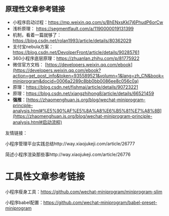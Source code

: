 ## 原理性文章参考链接

- 小程序启动过程：https://mp.weixin.qq.com/s/BhENxsKkl7j6PhudP6orCw
- 浅析原理： https://segmentfault.com/a/1190000019131399
- 机制，看着一篇就够了：https://blog.csdn.net/rolan1993/article/details/80362029
- 支付宝nebula方案：https://blog.csdn.net/DevolperFront/article/details/90285761
- 360小程序底层原理：https://zhuanlan.zhihu.com/p/81775922
- 微信官方文档： [https://developers.weixin.qq.com/ebook](https://developers.weixin.qq.com/ebook?action=get_post_info&token=935589521&volumn=1&lang=zh_CN&book=miniprogram&docid=0006a2289c8bb0bb0086ee8c056c0a)
- 原理：https://blog.csdn.net/fishmai/article/details/90723221
- 原理：https://blog.csdn.net/xiangzhihong8/article/details/66521459
- **强推**：[https://zhaomenghuan.js.org/blog/wechat-miniprogram-principle-analysis.html#%E5%90%AF%E5%8A%A8%E6%B5%81%E7%A8%8B](https://zhaomenghuan.js.org/blog/wechat-miniprogram-principle-analysis.html#启动流程)

 

友情链接：

小程序管理平台实践总结http://way.xiaojukeji.com/article/26777

简述小程序渲染那些事http://way.xiaojukeji.com/article/26776

# 工具性文章参考链接

小程序瘦身工具：https://github.com/wechat-miniprogram/miniprogram-slim

小程序babel配置：https://github.com/wechat-miniprogram/babel-preset-miniprogram



